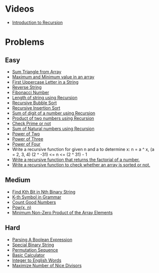 # Videos
- [Introduction to Recursion](https://youtu.be/M2uO2nMT0Bk)

# Problems

## Easy
- [Sum Triangle from Array](https://www.geeksforgeeks.org/sum-triangle-from-array/)
- [Maximum and Minimum value in an array](https://www.geeksforgeeks.org/program-find-minimum-maximum-element-array/)
- [First Uppercase Letter in a String](https://www.geeksforgeeks.org/first-uppercase-letter-in-a-string-iterative-and-recursive/)
- [Reverse String](https://leetcode.com/problems/reverse-string/)
- [Fibonacci Number](https://leetcode.com/problems/fibonacci-number/)
- [Length of string using Recursion](https://www.geeksforgeeks.org/program-for-length-of-a-string-using-recursion/)
- [Recursive Bubble Sort](https://www.geeksforgeeks.org/recursive-bubble-sort/)
- [Recursive Insertion Sort](https://www.geeksforgeeks.org/recursive-insertion-sort/)
- [Sum of digit of a number using Recursion](https://www.geeksforgeeks.org/sum-digit-number-using-recursion/)
- [Product of two numbers using Recursion](https://www.geeksforgeeks.org/recursion-practice-problems-solutions/)
- [Check Prime or not](https://www.geeksforgeeks.org/recursive-program-prime-number/)
- [Sum of Natural numbers using Recursion](https://www.geeksforgeeks.org/sum-of-natural-numbers-using-recursion/)
- [Power of Two](https://leetcode.com/problems/power-of-two/)
- [Power of Three](https://leetcode.com/problems/power-of-three/)
- [Power of Four](https://leetcode.com/problems/power-of-four/)
- Write a recursive function for given n and a to determine x:
      n = a ^ x, (a = 2, 3, 4)
      (2 ^ -31) <= n <= (2 ^ 31) - 1      
- [Write a recursive function that returns the factorial of a number.](https://www.hackerrank.com/challenges/30-recursion/problem)
- [Write a recursive function to check whether an array is sorted or not.](https://www.geeksforgeeks.org/program-check-array-sorted-not-iterative-recursive)

## Medium
- [Find Kth Bit in Nth Binary String](https://leetcode.com/problems/find-kth-bit-in-nth-binary-string/)
- [K-th Symbol in Grammar](https://leetcode.com/problems/k-th-symbol-in-grammar/)
- [Count Good Numbers](https://leetcode.com/problems/count-good-numbers/)
- [Pow(x, n)](https://leetcode.com/problems/powx-n/)
- [Minimum Non-Zero Product of the Array Elements](https://leetcode.com/problems/minimum-non-zero-product-of-the-array-elements/)

## Hard
- [Parsing A Boolean Expression](https://leetcode.com/problems/parsing-a-boolean-expression/)
- [Special Binary String](https://leetcode.com/problems/special-binary-string/)
- [Permutation Sequence](https://leetcode.com/problems/permutation-sequence/)
- [Basic Calculator](https://leetcode.com/problems/basic-calculator/)
- [Integer to English Words](https://leetcode.com/problems/integer-to-english-words/)
- [Maximize Number of Nice Divisors](https://leetcode.com/problems/maximize-number-of-nice-divisors/)
